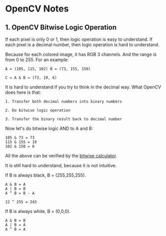 # OpenCV Notes

## 1. OpenCV Bitwise Logic Operation
  
  If each pixel is only 0 or 1, then logic operation is easy to understand.
  If each pixel is a decimal number, then logic operation is hard to understand.
  
  Because for each colored image, it has RGB 3 channels. And the range is from 0 to 255. 
  For an example: 
  
  `A = (105, 115, 102) B = (73, 155, 150)`
  
  `C = A & B = (73, 19, 6)`
  
  It is hard to understand if you try to think in the decimal way. 
  What OpenCV does here is that:
  
    1. Transfer both decimal numbers into binary numbers
    
    2. Do bitwise logic operation
    
    3. Transfer the binary result back to decimal number
  
  Now let's do bitwise logic AND to A and B:
  
    105 & 73 = 73
    115 & 155 = 19
    102 & 150 = 6
   All the above can be verified by the [bitwise calculator](https://miniwebtool.com/bitwise-calculator/?data_type=10&number1=102&number2=150&operator=AND).

  It is still hard to understand, because it is not intuitive. 
  
  If B is always black, B = (255,255,255).
  
    A & B = A
    A | B = B
    A ^ B = B - A 
    
    12 ^ 255 = 243
  
  If B is always white, B = (0,0,0).
  
    A & B = B
    A | B = A
    A ^ B = A
